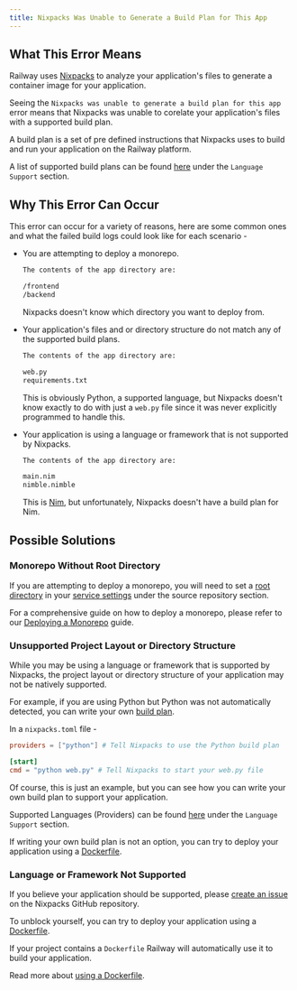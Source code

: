 ```yaml
---
title: Nixpacks Was Unable to Generate a Build Plan for This App
---
```


## What This Error Means

Railway uses [Nixpacks](https://nixpacks.com/docs/how-it-works) to analyze your application's files to generate a container image for your application.

Seeing the `Nixpacks was unable to generate a build plan for this app` error means that Nixpacks was unable to corelate your application's files with a supported build plan.

A build plan is a set of pre defined instructions that Nixpacks uses to build and run your application on the Railway platform.

A list of supported build plans can be found [here](https://nixpacks.com/docs/build-plans) under the `Language Support` section.

## Why This Error Can Occur

This error can occur for a variety of reasons, here are some common ones and what the failed build logs could look like for each scenario -

- You are attempting to deploy a monorepo.

    ```txt
    The contents of the app directory are:

    /frontend
    /backend
    ```
    Nixpacks doesn't know which directory you want to deploy from.

- Your application's files and or directory structure do not match any of the supported build plans.

    ```txt
    The contents of the app directory are:

    web.py
    requirements.txt
    ```

    This is obviously Python, a supported language, but Nixpacks doesn't know exactly to do with just a `web.py` file since it was never explicitly programmed to handle this.

- Your application is using a language or framework that is not supported by Nixpacks.

    ```txt
    The contents of the app directory are:

    main.nim
    nimble.nimble
    ```
    This is [Nim](https://nim-lang.org/), but unfortunately, Nixpacks doesn't have a build plan for Nim.

## Possible Solutions

### Monorepo Without Root Directory

If you are attempting to deploy a monorepo, you will need to set a [root directory](https://docs.railway.com/guides/build-configuration#set-the-root-directory) in your [service settings](https://docs.railway.com/overview/the-basics#service-settings) under the source repository section.

For a comprehensive guide on how to deploy a monorepo, please refer to our [Deploying a Monorepo](https://docs.railway.com/tutorials/deploying-a-monorepo) guide.

### Unsupported Project Layout or Directory Structure

While you may be using a language or framework that is supported by Nixpacks, the project layout or directory structure of your application may not be natively supported.

For example, if you are using Python but Python was not automatically detected, you can write your own [build plan](/docs/guides/configuring-builds).

In a `nixpacks.toml` file -

```toml
providers = ["python"] # Tell Nixpacks to use the Python build plan

[start]
cmd = "python web.py" # Tell Nixpacks to start your web.py file
```

Of course, this is just an example, but you can see how you can write your own build plan to support your application.

Supported Languages (Providers) can be found [here](https://nixpacks.com/docs) under the `Language Support` section.

If writing your own build plan is not an option, you can try to deploy your application using a [Dockerfile](/docs/guides/configuring-builds#using-a-dockerfile).

### Language or Framework Not Supported

If you believe your application should be supported, please [create an issue](https://github.com/railwayapp/nixpacks/issues/new) on the Nixpacks GitHub repository.

To unblock yourself, you can try to deploy your application using a [Dockerfile](https://www.geeksforgeeks.org/what-is-dockerfile/).

If your project contains a `Dockerfile` Railway will automatically use it to build your application.

Read more about [using a Dockerfile](guides/dockerfiles).
